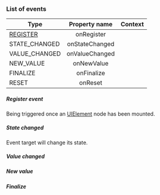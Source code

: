 

### List of events

| Type                       | Property name        |  Context      |
| -------------------------- | :---------: |:--------------:
| [REGISTER](#register-event)      | onRegister        |        |
| STATE_CHANGED                 | onStateChanged        |             |
| VALUE_CHANGED             | onValueChanged        |        |
| NEW_VALUE             | onNewValue        |        |
| FINALIZE                    | onFinalize        |        |
| RESET          | onReset        |        |


##### Register event
Being triggered once an [UIElement](nodes.md#ElementGroup) node has been mounted.

##### State changed
Event target will change its state. 

##### Value changed

##### New value

##### Finalize
